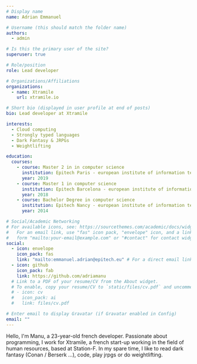 ```yaml
---
# Display name
name: Adrian Emmanuel

# Username (this should match the folder name)
authors:
  - admin

# Is this the primary user of the site?
superuser: true

# Role/position
role: Lead developer

# Organizations/Affiliations
organizations:
  - name: Xtramile
    url: xtramile.io

# Short bio (displayed in user profile at end of posts)
bio: Lead developer at Xtramile

interests:
  - Cloud computing
  - Strongly typed languages
  - Dark Fantasy & JRPGs
  - Weightlifting

education:
  courses:
    - course: Master 2 in in computer science
      institution: Epitech Paris - european institute of information technology
      year: 2019
    - course: Master 1 in computer science
      institution: Epitech Barcelona - european institute of information technology
      year: 2018
    - course: Bachelor Degree in computer science
      institution: Epitech Nancy - european institute of information technology
      year: 2014

# Social/Academic Networking
# For available icons, see: https://sourcethemes.com/academic/docs/widgets/#icons
#   For an email link, use "fas" icon pack, "envelope" icon, and a link in the
#   form "mailto:your-email@example.com" or "#contact" for contact widget.
social:
  - icon: envelope
    icon_pack: fas
    link: "mailto:emmanuel.adrian@epitech.eu" # For a direct email link, use "mailto:test@example.org".
  - icon: github
    icon_pack: fab
    link: https://github.com/adriamanu
  # Link to a PDF of your resume/CV from the About widget.
  # To enable, copy your resume/CV to `static/files/cv.pdf` and uncomment the lines below.
  # - icon: cv
  #   icon_pack: ai
  #   link: files/cv.pdf

# Enter email to display Gravatar (if Gravatar enabled in Config)
email: ""
---
```


Hello, I'm Manu, a 23-year-old french developer.
Passionate about programming, I work for Xtramile, a french start-up working in the field of human resources, based at Station-F.
In my spare time, I like to read dark fantasy (Conan / Berserk ...), code, play jrpgs or do weightlifting.
